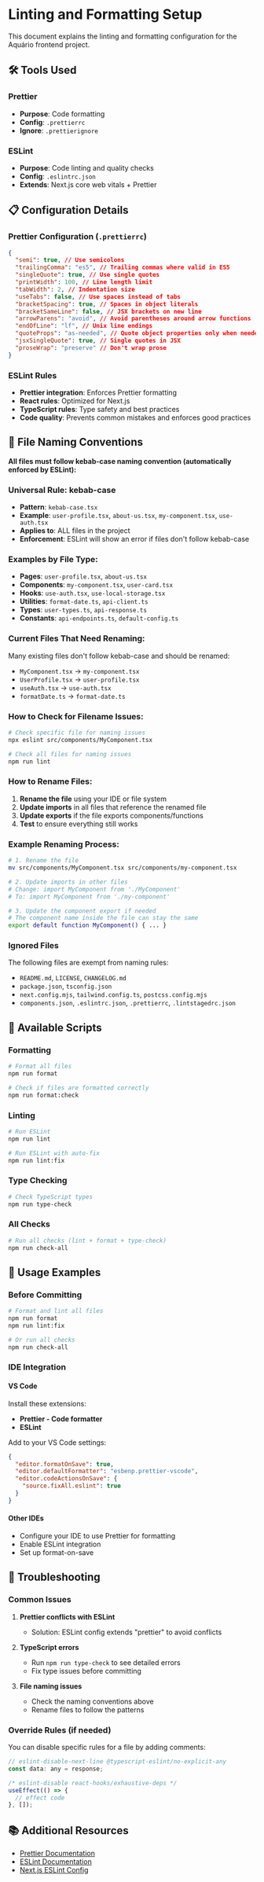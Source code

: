 # Linting and Formatting Setup

This document explains the linting and formatting configuration for the Aquário frontend project.

## 🛠️ Tools Used

### Prettier

- **Purpose**: Code formatting
- **Config**: `.prettierrc`
- **Ignore**: `.prettierignore`

### ESLint

- **Purpose**: Code linting and quality checks
- **Config**: `.eslintrc.json`
- **Extends**: Next.js core web vitals + Prettier

## 📋 Configuration Details

### Prettier Configuration (`.prettierrc`)

```json
{
  "semi": true, // Use semicolons
  "trailingComma": "es5", // Trailing commas where valid in ES5
  "singleQuote": true, // Use single quotes
  "printWidth": 100, // Line length limit
  "tabWidth": 2, // Indentation size
  "useTabs": false, // Use spaces instead of tabs
  "bracketSpacing": true, // Spaces in object literals
  "bracketSameLine": false, // JSX brackets on new line
  "arrowParens": "avoid", // Avoid parentheses around arrow functions
  "endOfLine": "lf", // Unix line endings
  "quoteProps": "as-needed", // Quote object properties only when needed
  "jsxSingleQuote": true, // Single quotes in JSX
  "proseWrap": "preserve" // Don't wrap prose
}
```

### ESLint Rules

- **Prettier integration**: Enforces Prettier formatting
- **React rules**: Optimized for Next.js
- **TypeScript rules**: Type safety and best practices
- **Code quality**: Prevents common mistakes and enforces good practices

## 📁 File Naming Conventions

**All files must follow kebab-case naming convention (automatically enforced by ESLint):**

### Universal Rule: kebab-case

- **Pattern**: `kebab-case.tsx`
- **Example**: `user-profile.tsx`, `about-us.tsx`, `my-component.tsx`, `use-auth.tsx`
- **Applies to**: ALL files in the project
- **Enforcement**: ESLint will show an error if files don't follow kebab-case

### Examples by File Type:

- **Pages**: `user-profile.tsx`, `about-us.tsx`
- **Components**: `my-component.tsx`, `user-card.tsx`
- **Hooks**: `use-auth.tsx`, `use-local-storage.tsx`
- **Utilities**: `format-date.ts`, `api-client.ts`
- **Types**: `user-types.ts`, `api-response.ts`
- **Constants**: `api-endpoints.ts`, `default-config.ts`

### Current Files That Need Renaming:

Many existing files don't follow kebab-case and should be renamed:

- `MyComponent.tsx` → `my-component.tsx`
- `UserProfile.tsx` → `user-profile.tsx`
- `useAuth.tsx` → `use-auth.tsx`
- `formatDate.ts` → `format-date.ts`

### How to Check for Filename Issues:

```bash
# Check specific file for naming issues
npx eslint src/components/MyComponent.tsx

# Check all files for naming issues
npm run lint
```

### How to Rename Files:

1. **Rename the file** using your IDE or file system
2. **Update imports** in all files that reference the renamed file
3. **Update exports** if the file exports components/functions
4. **Test** to ensure everything still works

### Example Renaming Process:

```bash
# 1. Rename the file
mv src/components/MyComponent.tsx src/components/my-component.tsx

# 2. Update imports in other files
# Change: import MyComponent from './MyComponent'
# To: import MyComponent from './my-component'

# 3. Update the component export if needed
# The component name inside the file can stay the same
export default function MyComponent() { ... }
```

### Ignored Files

The following files are exempt from naming rules:

- `README.md`, `LICENSE`, `CHANGELOG.md`
- `package.json`, `tsconfig.json`
- `next.config.mjs`, `tailwind.config.ts`, `postcss.config.mjs`
- `components.json`, `.eslintrc.json`, `.prettierrc`, `.lintstagedrc.json`

## 🚀 Available Scripts

### Formatting

```bash
# Format all files
npm run format

# Check if files are formatted correctly
npm run format:check

```

### Linting

```bash
# Run ESLint
npm run lint

# Run ESLint with auto-fix
npm run lint:fix
```

### Type Checking

```bash
# Check TypeScript types
npm run type-check
```

### All Checks

```bash
# Run all checks (lint + format + type-check)
npm run check-all
```

## 📝 Usage Examples

### Before Committing

```bash
# Format and lint all files
npm run format
npm run lint:fix

# Or run all checks
npm run check-all
```

### IDE Integration

#### VS Code

Install these extensions:

- **Prettier - Code formatter**
- **ESLint**

Add to your VS Code settings:

```json
{
  "editor.formatOnSave": true,
  "editor.defaultFormatter": "esbenp.prettier-vscode",
  "editor.codeActionsOnSave": {
    "source.fixAll.eslint": true
  }
}
```

#### Other IDEs

- Configure your IDE to use Prettier for formatting
- Enable ESLint integration
- Set up format-on-save

## 🐛 Troubleshooting

### Common Issues

1. **Prettier conflicts with ESLint**
   - Solution: ESLint config extends "prettier" to avoid conflicts

2. **TypeScript errors**
   - Run `npm run type-check` to see detailed errors
   - Fix type issues before committing

3. **File naming issues**
   - Check the naming conventions above
   - Rename files to follow the patterns

### Override Rules (if needed)

You can disable specific rules for a file by adding comments:

```javascript
// eslint-disable-next-line @typescript-eslint/no-explicit-any
const data: any = response;

/* eslint-disable react-hooks/exhaustive-deps */
useEffect(() => {
  // effect code
}, []);
```

## 📚 Additional Resources

- [Prettier Documentation](https://prettier.io/docs/en/)
- [ESLint Documentation](https://eslint.org/docs/)
- [Next.js ESLint Config](https://nextjs.org/docs/basic-features/eslint)

